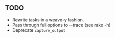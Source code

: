 ## TODO

* Rewrite tasks in a weave-y fashion.
* Pass through full options to --trace (see rake -h)
* Deprecate `capture_output`

